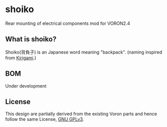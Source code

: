 # shoiko
Rear mounting of electrical components mod for VORON2.4

## What is shoiko?
Shoiko(背負子)  is an Japanese word meaning "backpack". (naming inspired from [Kirigami](https://github.com/christophmuellerorg/voron_0_kirigami_bed).)

## BOM
Under development

## License
This design are partially derived from the existing Voron parts and hence follow the same License, [GNU GPLv3](https://www.gnu.org/licenses/gpl-3.0.html).

